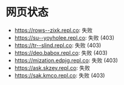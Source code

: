 # 网页状态
- https://rows--zixk.repl.co: 失败
- https://su--yoyholee.repl.co: 失败 (403)
- https://tr--slind.repl.co: 失败 (403)
- https://deo.babox.repl.co: 失败 (403)
- https://mization.edpjg.repl.co: 失败 (403)
- https://ask.skzey.repl.co: 失败
- https://sak.kmco.repl.co: 失败 (403)
